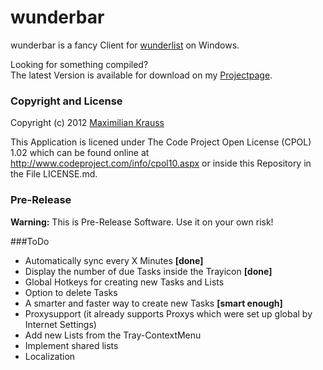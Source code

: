 wunderbar
=========

wunderbar is a fancy Client for [wunderlist](http://www.wunderlist.com) on Windows.

Looking for something compiled? <br />
The latest Version is available for download on my [Projectpage](http://coffeeinjection.com#projects).


### Copyright and License
Copyright (c) 2012 [Maximilian Krauss](http://coffeeInjection.com)

This Application is licened under The Code Project Open License (CPOL) 1.02 which can be found online at <http://www.codeproject.com/info/cpol10.aspx> or inside this Repository in the File LICENSE.md.

### Pre-Release
**Warning:** This is Pre-Release Software. Use it on your own risk!

###ToDo
* Automatically sync every X Minutes **[done]**
* Display the number of due Tasks inside the Trayicon **[done]**
* Global Hotkeys for creating new Tasks and Lists
* Option to delete Tasks
* A smarter and faster way to create new Tasks **[smart enough]**
* Proxysupport (it already supports Proxys which were set up global by Internet Settings)
* Add new Lists from the Tray-ContextMenu
* Implement shared lists
* Localization